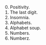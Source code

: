 0. Positivity.
1. The last digit.
2. Insomnia.
3. Alphabets.
4. Alphabet soup.
5. Numbers.
6. Numberz.
